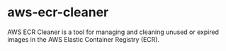 # aws-ecr-cleaner
AWS ECR Cleaner is a tool for managing and cleaning unused or expired images in the AWS Elastic Container Registry (ECR).
